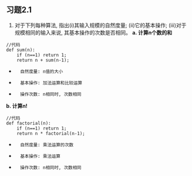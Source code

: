 ## 习题2.1
1. 对于下列每种算法, 指出(i)其输入规模的自然度量; (ii)它的基本操作; (iii)对于规模相同的输入来说, 其基本操作的次数是否相同。
**a. 计算n个数的和**
```
//代码
def sum(n):
    if (n==1) return 1;
    return n + sum(n-1);
```
*       自然度量: n值的大小
*       基本操作: 加法运算和比较运算
*       操作次数: n相同时, 次数相同

**b. 计算n!**
```
//代码
def factorial(n):
    if (n==1) return 1;
    return n * factorial(n-1);
```
*       自然度量: 乘法运算的次数
*       基本操作: 乘法运算
*       操作次数: n相同时, 次数相同